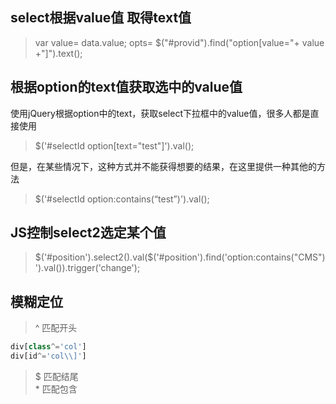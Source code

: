 ## select根据value值 取得text值

>var value= data.value;
>opts= $("#provid").find("option[value="+ value +"]").text();


## 根据option的text值获取选中的value值  
使用jQuery根据option中的text，获取select下拉框中的value值，很多人都是直接使用
>$('#selectId option[text="test"]').val();  

但是，在某些情况下，这种方式并不能获得想要的结果，在这里提供一种其他的方法
>$('#selectId option:contains(“test”)').val();

## JS控制select2选定某个值
>$('#position').select2().val($('#position').find('option:contains("CMS")').val()).trigger('change');

## 模糊定位
>^ 匹配开头
```javascript
div[class^='col']
div[id^='col\\]']
```

>$ 匹配结尾  
>\* 匹配包含
